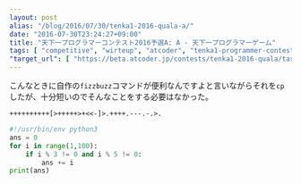 ```yaml
---
layout: post
alias: "/blog/2016/07/30/tenka1-2016-quala-a/"
date: "2016-07-30T23:24:27+09:00"
title: "天下一プログラマーコンテスト2016予選A: A - 天下一プログラマーゲーム"
tags: [ "competitive", "wirteup", "atcoder", "tenka1-programmer-contest" ]
"target_url": [ "https://beta.atcoder.jp/contests/tenka1-2016-quala/tasks/tenka1_2016_qualA_a" ]
---
```


こんなときに自作の`fizzbuzz`コマンドが便利なんですよと言いながらそれを`cp`したが、十分短いのでそんなことをする必要はなかった。

``` brainfuck
++++++++++[>+++++>+<<-]>.++++.---.-.>.
```

``` python
#!/usr/bin/env python3
ans = 0
for i in range(1,100):
    if i % 3 != 0 and i % 5 != 0:
        ans += i
print(ans)
```
